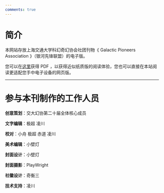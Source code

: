 ```yaml
---
comments: true
---
```

# 简介

本网站存放上海交通大学科幻奇幻协会社团刊物《 Galactic Pioneers Association 》（银河先锋联盟）的电子版。

您可以在[这里](https://drive.google.com/file/d/1_vUGqsT9YbJBDovHj-AM6tMzUeL8erqN/view)获得 PDF ，以获得近似纸质版的阅读体验，您也可以直接在本站阅读更适配您手中电子设备的网页版。

---
# 参与本刊制作的工作人员 

**创意策划**：交大幻协第二十届全体核心成员

**文字编辑**：极超  凌川

**校对**：小舟 极超 赤道 凌川

**美术编辑**：小壁灯

**封面设计**：小壁灯

**封面摄影**：PlayWright

**社徽设计**：奇衡三

**技术支持**：凌川